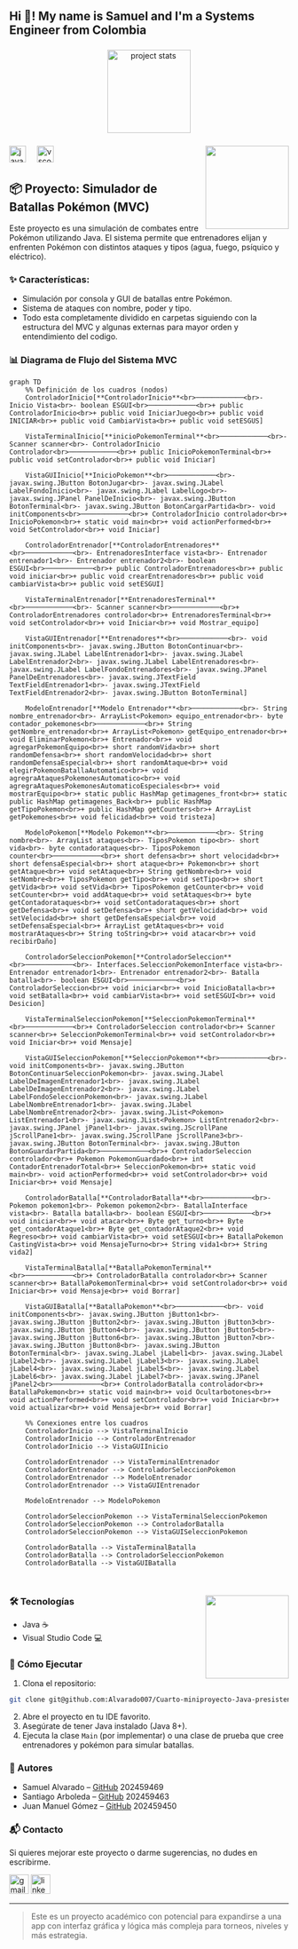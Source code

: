 
<h2 align="left">Hi 👋! My name is Samuel and I'm a Systems Engineer from Colombia</h2>

###

<div align="center">
  <img src="https://github-readme-stats.vercel.app/api/pin/?username=Alvarado007&repo=Primer-miniproyecto-java&theme=dracula" height="150" alt="project stats" />
</div>

###

<img align="right" height="150" src="https://i.gifer.com/origin/7d/7dab25c7b14a249bbc4790176883d1c5_w200.gif?cid=6c09b952llhupk66joic0ml8gbch148n2dfdqsvzj7z7f0em&ep=v1_gifs_search&rid=200w.gif&ct=g"  />

###

<div align="left">
  <img src="https://cdn.jsdelivr.net/gh/devicons/devicon/icons/java/java-original.svg" height="30" alt="java logo" />
  <img width="12" />
  <img src="https://skillicons.dev/icons?i=vscode" height="30" alt="vscode logo" />
</div>

###
## 📦 Proyecto: Simulador de Batallas Pokémon (MVC)

Este proyecto es una simulación de combates entre Pokémon utilizando Java. El sistema permite que entrenadores elijan y enfrenten Pokémon con distintos ataques y tipos (agua, fuego, psíquico y eléctrico).

### ✨ Características:
- Simulación por consola y GUI de batallas entre Pokémon.
- Sistema de ataques con nombre, poder y tipo.
- Todo esta completamente dividido en carpetas siguiendo con la estructura del MVC y algunas externas para mayor orden y entendimiento del codigo.

### 📊 Diagrama de Flujo del Sistema MVC
```mermaid
graph TD
    %% Definición de los cuadros (nodos)
    ControladorInicio[**ControladorInicio**<br>────────────<br>- Inicio Vista<br>- boolean ESGUI<br>────────────<br>+ public ControladorInicio<br>+ public void IniciarJuego<br>+ public void INICIAR<br>+ public void CambiarVista<br>+ public void setESGUS]

    VistaTerminalInicio[**inicioPokemonTerminal**<br>────────────<br>- Scanner scanner<br>- ControladorInicio Controlador<br>────────────<br>+ public InicioPokemonTerminal<br>+ public void setControlador<br>+ public void Iniciar]

    VistaGUIInicio[**InicioPokemon**<br>────────────<br>- javax.swing.JButton BotonJugar<br>- javax.swing.JLabel LabelFondoInicio<br>- javax.swing.JLabel LabelLogo<br>- javax.swing.JPanel PanelDeInicio<br>- javax.swing.JButton BotonTerminal<br>- javax.swing.JButton BotonCargarPartida<br>- void initComponents<br>────────────<br>+ ControladorInicio controlador<br>+ InicioPokemon<br>+ static void main<br>+ void actionPerformed<br>+ void SetControlador<br>+ void Iniciar]

    ControladorEntrenador[**ControladorEntrenadores**<br>────────────<br>- EntrenadoresInterface vista<br>- Entrenador entrenador1<br>- Entrenador entrenador2<br>- boolean ESGUI<br>────────────<br>+ public ControladorEntrenadores<br>+ public void iniciar<br>+ public void crearEntrenadores<br>+ public void cambiarVista<br>+ public void setESGUI]

    VistaTerminalEntrenador[**EntrenadoresTerminal**<br>────────────<br>- Scanner scanner<br>────────────<br>+ ControladorEntrenadores controlador<br>+ EntrenadoresTerminal<br>+ void setControlador<br>+ void Iniciar<br>+ void Mostrar_equipo]
    
    VistaGUIEntrenador[**Entrenadores**<br>────────────<br>- void initComponents<br>- javax.swing.JButton BotonContinuar<br>- javax.swing.JLabel LabelEntrenador1<br>- javax.swing.JLabel LabelEntrenador2<br>- javax.swing.JLabel LabelEntrenadores<br>- javax.swing.JLabel LabelFondoEntrenadores<br>- javax.swing.JPanel PanelDeEntrenadores<br>- javax.swing.JTextField TextFieldEntrenador1<br>- javax.swing.JTextField TextFieldEntrenador2<br>- javax.swing.JButton BotonTerminal]

    ModeloEntrenador[**Modelo Entrenador**<br>────────────<br>- String nombre_entrenador<br>- ArrayList<Pokemon> equipo_entrenador<br>- byte contador_pokemones<br>────────────<br>+ String getNombre_entrenador<br>+ ArrayList<Pokemon> getEquipo_entrenador<br>+ void EliminarPokemon<br>+ Entrenador<br>+ void agregarPokemonEquipo<br>+ short randomVida<br>+ short randomDefensa<br>+ short randomVelocidad<br>+ short randomDefensaEspecial<br>+ short randomAtaque<br>+ void elegirPokemonBatallaAutomatico<br>+ void agregraAtaquesPokemonesAutomatico<br>+ void agregraAtaquesPokemonesAutomaticoEspeciales<br>+ void mostrarEquipo<br>+ static public HashMap getimagenes_front<br>+ static public HashMap getimagenes_Back<br>+ public HashMap getTipoPokemon<br>+ public HashMap getCounters<br>+ ArrayList getPokemones<br>+ void felicidad<br>+ void tristeza]
    
    ModeloPokemon[**Modelo Pokemon**<br>────────────<br>- String nombre<br>- ArrayList ataques<br>- TiposPokemon tipo<br>- short vida<br>- byte contadorataques<br>- TiposPokemon counter<br>────────────<br>+ short defensa<br>+ short velocidad<br>+ short defensaEspecial<br>+ short ataque<br>+ Pokemon<br>+ short getAtaque<br>+ void setAtaque<br>+ String getNombre<br>+ void setNombre<br>+ TiposPokemon getTipo<br>+ void setTipo<br>+ short getVida<br>+ void setVida<br>+ TiposPokemon getCounter<br>+ void setCounter<br>+ void addAtaque<br>+ void setAtaques<br>+ byte getContadorataques<br>+ void setContadorataques<br>+ short getDefensa<br>+ void setDefensa<br>+ short getVelocidad<br>+ void setVelocidad<br>+ short getDefensaEspecial<br>+ void setDefensaEspecial<br>+ ArrayList getAtaques<br>+ void mostrarAtaques<br>+ String toString<br>+ void atacar<br>+ void recibirDaño]

    ControladorSeleccionPokemon[**ControladorSeleccion**<br>────────────<br>- Interfaces.SeleccionPokemonInterface vista<br>- Entrenador entrenador1<br>- Entrenador entrenador2<br>- Batalla batalla<br>- boolean ESGUI<br>────────────<br>+ ControladorSeleccion<br>+ void iniciar<br>+ void InicioBatalla<br>+ void setBatalla<br>+ void cambiarVista<br>+ void setESGUI<br>+ void Desicion]
    
    VistaTerminalSeleccionPokemon[**SeleccionPokemonTerminal**<br>────────────<br>+ ControladorSeleccion controlador<br>+ Scanner scanner<br>+ SeleccionPokemonTerminal<br>+ void setControlador<br>+ void Iniciar<br>+ void Mensaje]
    
    VistaGUISeleccionPokemon[**SeleccionPokemon**<br>────────────<br>- void initComponents<br>- javax.swing.JButton BotonContinuarSeleccionPokemon<br>- javax.swing.JLabel LabelDeImagenEntrenador1<br>- javax.swing.JLabel LabelDeImagenEntrenador2<br>- javax.swing.JLabel LabelFondoSeleccionPokemon<br>- javax.swing.JLabel LabelNombreEntrenador1<br>- javax.swing.JLabel LabelNombreEntrenador2<br>- javax.swing.JList<Pokemon> ListEntrenador1<br>- javax.swing.JList<Pokemon> ListEntrenador2<br>- javax.swing.JPanel jPanel1<br>- javax.swing.JScrollPane jScrollPane1<br>- javax.swing.JScrollPane jScrollPane3<br>- javax.swing.JButton BotonTerminal<br>- javax.swing.JButton BotonGuardarPartida<br>────────────<br>+ ControladorSeleccion controlador<br>+ Pokemon PokemonGuardado<br>+ int ContadorEntrenadorTotal<br>+ SeleccionPokemon<br>+ static void main<br>- void actionPerformed<br>+ void setControlador<br>+ void Iniciar<br>+ void Mensaje]

    ControladorBatalla[**ControladorBatalla**<br>────────────<br>- Pokemon pokemon1<br>- Pokemon pokemon2<br>- BatallaInterface vista<br>- Batalla batalla<br>- boolean ESGUI<br>────────────<br>+ void iniciar<br>+ void atacar<br>+ Byte get_turno<br>+ Byte get_contadorAtaque1<br>+ Byte get_contadorAtaque2<br>+ void Regreso<br>+ void cambiarVista<br>+ void setESGUI<br>+ BatallaPokemon CastingVista<br>+ void MensajeTurno<br>+ String vida1<br>+ String vida2]
    
    VistaTerminalBatalla[**BatallaPokemonTerminal**<br>────────────<br>+ ControladorBatalla controlador<br>+ Scanner scanner<br>+ BatallaPokemonTerminal<br>+ void setControlador<br>+ void Iniciar<br>+ void Mensaje<br>+ void Borrar]
    
    VistaGUIBatalla[**BatallaPokemon**<br>────────────<br>- void initComponents<br>- javax.swing.JButton jButton1<br>- javax.swing.JButton jButton2<br>- javax.swing.JButton jButton3<br>- javax.swing.JButton jButton4<br>- javax.swing.JButton jButton5<br>- javax.swing.JButton jButton6<br>- javax.swing.JButton jButton7<br>- javax.swing.JButton jButton8<br>- javax.swing.JButton BotonTerminal<br>- javax.swing.JLabel jLabel1<br>- javax.swing.JLabel jLabel2<br>- javax.swing.JLabel jLabel3<br>- javax.swing.JLabel jLabel4<br>- javax.swing.JLabel jLabel5<br>- javax.swing.JLabel jLabel6<br>- javax.swing.JLabel jLabel7<br>- javax.swing.JPanel jPanel2<br>────────────<br>+ ControladorBatalla controlador<br>+ BatallaPokemon<br>+ static void main<br>+ void Ocultarbotones<br>+ void actionPerformed<br>+ void setControlador<br>+ void Iniciar<br>+ void actualizar<br>+ void Mensaje<br>+ void Borrar]

    %% Conexiones entre los cuadros
    ControladorInicio --> VistaTerminalInicio
    ControladorInicio --> ControladorEntrenador
    ControladorInicio --> VistaGUIInicio

    ControladorEntrenador --> VistaTerminalEntrenador
    ControladorEntrenador --> ControladorSeleccionPokemon
    ControladorEntrenador --> ModeloEntrenador
    ControladorEntrenador --> VistaGUIEntrenador

    ModeloEntrenador --> ModeloPokemon

    ControladorSeleccionPokemon --> VistaTerminalSeleccionPokemon
    ControladorSeleccionPokemon --> ControladorBatalla
    ControladorSeleccionPokemon --> VistaGUISeleccionPokemon

    ControladorBatalla --> VistaTerminalBatalla
    ControladorBatalla --> ControladorSeleccionPokemon
    ControladorBatalla --> VistaGUIBatalla

    
```
###
<img align="right" height="150" src="https://i.pinimg.com/originals/4e/fe/e1/4efee18cb06f3d2f8456a40d1e0460e7.gif?cid=6c09b952llhupk66joic0ml8gbch148n2dfdqsvzj7z7f0em&ep=v1_gifs_search&rid=200w.gif&ct=g"  />

###

### 🛠️ Tecnologías
- Java ☕
- Visual Studio Code 💻

### 🚀 Cómo Ejecutar
1. Clona el repositorio:
```bash
git clone git@github.com:Alvarado007/Cuarto-miniproyecto-Java-presistencia-en-memoria.gits
```
2. Abre el proyecto en tu IDE favorito.
3. Asegúrate de tener Java instalado (Java 8+).
4. Ejecuta la clase `Main` (por implementar) o una clase de prueba que cree entrenadores y pokémon para simular batallas.

### 👥 Autores
- Samuel Alvarado – [GitHub](https://github.com/Alvarado007) 202459469
- Santiago Arboleda – [GitHub](https://github.com/SantiagoA0408) 202459463
- Juan Manuel Gómez – [GitHub](https://github.com/JuanManuelG26706) 202459450

### 📬 Contacto
Si quieres mejorar este proyecto o darme sugerencias, no dudes en escribirme.

<div align="left">
  <img src="https://img.shields.io/static/v1?message=Gmail&logo=gmail&label=&color=D14836&logoColor=white&labelColor=&style=for-the-badge" height="35" alt="gmail logo"  />
  <img src="https://img.shields.io/static/v1?message=LinkedIn&logo=linkedin&label=&color=0077B5&logoColor=white&labelColor=&style=for-the-badge" height="35" alt="linkedin logo"  />
</div>

---

> Este es un proyecto académico con potencial para expandirse a una app con interfaz gráfica y lógica más compleja para torneos, niveles y más estrategia.
